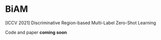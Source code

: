# BiAM
[ICCV 2021]  Discriminative Region-based Multi-Label Zero-Shot Learning

Code and paper **coming soon**
